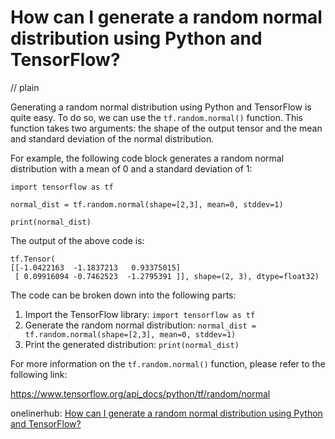 # How can I generate a random normal distribution using Python and TensorFlow?
// plain

Generating a random normal distribution using Python and TensorFlow is quite easy. To do so, we can use the `tf.random.normal()` function. This function takes two arguments: the shape of the output tensor and the mean and standard deviation of the normal distribution.

For example, the following code block generates a random normal distribution with a mean of 0 and a standard deviation of 1:

```
import tensorflow as tf

normal_dist = tf.random.normal(shape=[2,3], mean=0, stddev=1)

print(normal_dist)
```

The output of the above code is:

```
tf.Tensor(
[[-1.0422163  -1.1837213   0.93375015]
 [ 0.09916094 -0.7462523  -1.2795391 ]], shape=(2, 3), dtype=float32)
```

The code can be broken down into the following parts:
1. Import the TensorFlow library: `import tensorflow as tf`
2. Generate the random normal distribution: `normal_dist = tf.random.normal(shape=[2,3], mean=0, stddev=1)`
3. Print the generated distribution: `print(normal_dist)`

For more information on the `tf.random.normal()` function, please refer to the following link:

https://www.tensorflow.org/api_docs/python/tf/random/normal

onelinerhub: [How can I generate a random normal distribution using Python and TensorFlow?](https://onelinerhub.com/python-tensorflow/how-can-i-generate-a-random-normal-distribution-using-python-and-tensorflow)
